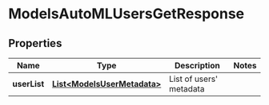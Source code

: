 

# ModelsAutoMLUsersGetResponse


## Properties

| Name | Type | Description | Notes |
|------------ | ------------- | ------------- | -------------|
|**userList** | [**List&lt;ModelsUserMetadata&gt;**](ModelsUserMetadata.md) | List of users&#39; metadata |  |



